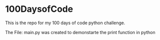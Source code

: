 # 100DaysofCode
This is the repo for my 100 days of code python challenge. 

The File: main.py was created to demonstarte the print function in python
